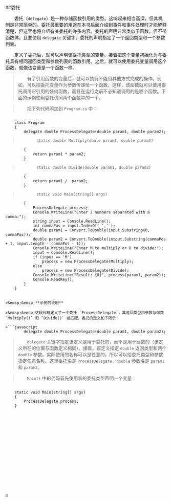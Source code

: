 ##委托

&emsp;&emsp;委托（`delegate`）是一种存储函数引用的类型。这听起来相当高深，但其机制是非常简单的。委托最重要的用途在本书后面介绍到事件和事件处理时才能解释清楚，但这里也将介绍有关委托的许多内容。委托的声明非常类似于函数，但不带函数体，且要使用 `delegate` 关键字。委托的声明指定了一个返回类型和一个参数列表。

&emsp;&emsp;定义了委托后，就可以声明该委托类型的变量。接着把这个变量初始化为与委托具有相同返回类型和参数列表的函数引用。之后，就可以使用委托变量调用这个函数，就像该变量是一个函数一样。

>&emsp;&emsp;有了引用函数的变量后，就可以执行不能用其他方式完成的操作。例如，可以把委托变量作为参数传递给一个函数，这样，该函数就可以使用委托调用它引用的任何函数，而且在运行之前不必知道调用的是哪个函数。下面的示例使用委托访问两个函数中的一个。

>&emsp;&emsp;把下列代码添加到 `Program.cs` 中：

>```javascript
        class Program
        {
            delegate double ProcessDelegate(double param1, double param2);

>             static double Multiply(doule param1, double param2)
            {
                return param1 * param2;
            }

>             static double Divide(double param1, double param2)
            {
                return param1 /  param2;
            }

>             static void Main(string[] args)
            {
                ProcessDelegate process;
                Console.WriteLine("Enter 2 numbers separated with a comma:");
                string input = Console.ReadLine();
                int commaPos = input.IndexOf( ',' );
                double param1 = Convert.ToDouble(input.Substring(0, commaPos));
                double param2 = Convert.ToDouble(intput.Substring(commaPos + 1, input.Length - commaPos - 1));
                Console.WriteLine("Enter M to multiply or D to divide:");
                input = Console.ReadLine();
                if (input == 'M')
                    process = new ProcessDelegate(Multiply);
                else
                    process = new ProcessDelegate(Divide);
                Console.WriteLine("Result: {0}", process(param1, param2));
                Console.ReadKey();
            }
        }
```

>&emsp;&emsp;**示例的说明**

>&emsp;&emsp;这段代码定义了一个委托 `ProcessDelegate`，其返回类型和参数与函数 `Multiply()` 和 `Divide()` 相匹配。委托的定义如下所示：

>```javascript
        delegate double ProcessDelegate(double param1, double param2);
```

>&emsp;&emsp;`delegate` 关键字指定该定义是用于委托的，而不是用于函数的（该定义所在的位置与函数定义相同）。接着，该定义指定 `double` 返回类型和两个 `double` 参数。实际使用的名称可以是任意的，所以可以给委托类型和参数指定任意名称。这里委托名是 `ProcessDelegate`，`double` 参数名是 `param1` 和 `param2`。

>&emsp;&emsp;`Main()` 中的代码首先使用新的委托类型声明一个变量：

>```javascript
        static void Main(string[] args)
        {
            ProcessDelegate process;
        }
```


















🔚
